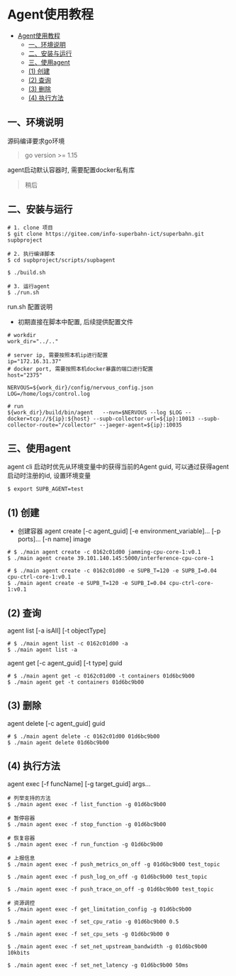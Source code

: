 # Agent使用教程

- [Agent使用教程](#agent使用教程)
  - [一、环境说明](#一环境说明)
  - [二、安装与运行](#二安装与运行)
  - [三、使用agent](#三使用agent)
  - [(1) 创建](#1-创建)
  - [(2) 查询](#2-查询)
  - [(3) 删除](#3-删除)
  - [(4) 执行方法](#4-执行方法)

## 一、环境说明

源码编译要求go环境
> go version >= 1.15

agent启动默认容器时, 需要配置docker私有库
> 稍后

## 二、安装与运行


```shell
# 1. clone 项目
$ git clone https://gitee.com/info-superbahn-ict/superbahn.git supbproject

# 2. 执行编译脚本
$ cd supbproject/scripts/supbagent

$ ./build.sh

# 3. 运行agent
$ ./run.sh
```

run.sh 配置说明
   - 初期直接在脚本中配置, 后续提供配置文件

```shell
# workdir
work_dir="../.."

# server ip, 需要按照本机ip进行配置
ip="172.16.31.37"  
# docker port, 需要按照本机docker暴露的端口进行配置
host="2375"

NERVOUS=${work_dir}/config/nervous_config.json
LOG=/home/logs/control.log

# run
${work_dir}/build/bin/agent   --nvn=$NERVOUS --log $LOG --docker=tcp://${ip}:${host} --supb-collector-url=${ip}:10013 --supb-collector-route="/collector" --jaeger-agent=${ip}:10035
```

## 三、使用agent

agent cli 启动时优先从环境变量中的获得当前的Agent guid, 可以通过获得agent启动时注册的id, 设置环境变量

```shell
$ export SUPB_AGENT=test
```
## (1) 创建

- 创建容器
agent create [-c agent_guid] [-e environment_variable]... [-p ports]... [-n name] image

```shell
# $ ./main agent create -c 0162c01d00 jamming-cpu-core-1:v0.1
$ ./main agent create 39.101.140.145:5000/interference-cpu-core-1

# $ ./main agent create -c 0162c01d00 -e SUPB_T=120 -e SUPB_I=0.04 cpu-ctrl-core-1:v0.1
$ ./main agent create -e SUPB_T=120 -e SUPB_I=0.04 cpu-ctrl-core-1:v0.1
```

## (2) 查询

agent list [-a isAll] [-t objectType]

```
# $ ./main agent list -c 0162c01d00 -a
$ ./main agent list -a
```

agent get [-c agent_guid] [-t type] guid

```
# $ ./main agent get -c 0162c01d00 -t containers 01d6bc9b00
$ ./main agent get -t containers 01d6bc9b00
```

## (3) 删除

agent delete [-c agent_guid] guid

```shell
# $ ./main agent delete -c 0162c01d00 01d6bc9b00
$ ./main agent delete 01d6bc9b00
```


## (4) 执行方法

agent exec [-f funcName] [-g target_guid]  args...

```shell
# 列举支持的方法
$ ./main agent exec -f list_function -g 01d6bc9b00

# 暂停容器
$ ./main agent exec -f stop_function -g 01d6bc9b00

# 恢复容器
$ ./main agent exec -f run_function -g 01d6bc9b00

# 上报信息
$ ./main agent exec -f push_metrics_on_off -g 01d6bc9b00 test_topic

$ ./main agent exec -f push_log_on_off -g 01d6bc9b00 test_topic

$ ./main agent exec -f push_trace_on_off -g 01d6bc9b00 test_topic

# 资源调控
$ ./main agent exec -f get_limitation_config -g 01d6bc9b00

$ ./main agent exec -f set_cpu_ratio -g 01d6bc9b00 0.5

$ ./main agent exec -f set_cpu_sets -g 01d6bc9b00 0

$ ./main agent exec -f set_net_upstream_bandwidth -g 01d6bc9b00 10kbits

$ ./main agent exec -f set_net_latency -g 01d6bc9b00 50ms
```